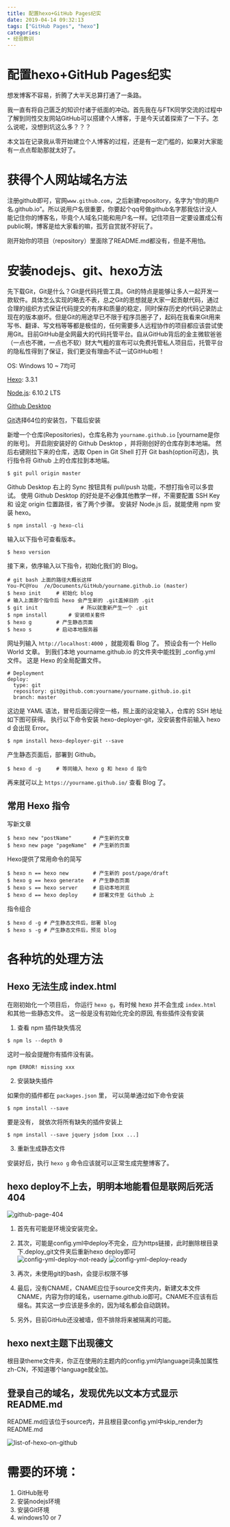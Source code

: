 ```yaml
---
title: 配置hexo+GitHub Pages纪实
date: 2019-04-14 09:32:13
tags: ["GitHub Pages", "hexo"]
categories:
- 经验教训
---
```


# 配置hexo+GitHub Pages纪实

想发博客不容易，折腾了大半天总算打通了一条路。

我一直有将自己匮乏的知识付诸于纸面的冲动。首先我在与FTK同学交流的过程中了解到同性交友网站GitHub可以搭建个人博客，于是今天试着探索了一下子。怎么说呢，没想到坑这么多？？？

本文旨在记录我从零开始建立个人博客的过程，还是有一定门槛的，如果对大家能有一点点帮助那就太好了。

# 获得个人网站域名方法

注册github即可，官网`www.github.com`，之后新建repository，名字为“你的用户名.github.io”。所以说用户名很重要，你要起个qq号做github名字那我估计没人能记住你的博客名，毕竟个人域名只能和用户名一样。记住项目一定要设置成公有public啊，博客是给大家看的嘛，孤芳自赏就不好玩了。

刚开始你的项目（repository）里面除了README.md都没有，但是不用怕。

# 安装nodejs、git、hexo方法

先下载Git，Git是什么？Git是代码托管工具。Git的特点是能够让多人一起开发一款软件。具体怎么实现的略去不表，总之Git的思想就是大家一起贡献代码，通过合理的组织方式保证代码提交的有序和质量的稳定，同时保存历史的代码记录防止现在的版本崩坏。但是Git的用途早已不限于程序员圈子了，起码在我看来Git用来写书、翻译、写文档等等都是极佳的，任何需要多人远程协作的项目都应该尝试使用Git。目前GitHub是全网最大的代码托管平台。自从GitHub背后的金主微软爸爸（一点也不微，一点也不软）财大气粗的宣布可以免费托管私人项目后，托管平台的隐私性得到了保证，我们更没有理由不试一试GitHub啦！

   OS: Windows 10 ~ 7均可

   [Hexo](https://hexo.io/zh-tw/): 3.3.1

   [Node.js](https://nodejs.org/en/): 6.10.2 LTS

   [Github Desktop](https://desktop.github.com/)

   [Git](https://git-scm.com/download/win)选择64位的安装包，下载后安装

   新增一个仓库(Repositories)，仓库名称为 ``yourname.github.io`` [yourname是你的账号]。
   开启刚安装好的 Github Desktop ，并将刚创好的仓库存到本地端。
   然后右键刚拉下来的仓库，选取 Open in Git Shell 打开 Git bash(option可选)，执行指令将 Github 上的仓库拉到本地端。

```
$ git pull origin master
```

Github Desktop 右上的 Sync 按钮具有 pull/push 功能，不想打指令可以多尝试。
使用 Github Desktop 的好处是不必像其他教学一样，不需要配置 SSH Key 和 设定 origin 位置路径，省了两个步骤。
安装好 Node.js 后，就能使用 npm 安装 hexo。

```
$ npm install -g hexo-cli
```
输入以下指令可查看版本。
```
$ hexo version
```
接下来，依序输入以下指令，初始化我们的 Blog。
```
# git bash 上面的路径大概长这样
You-PC@You  /e/Documents/GitHub/yourname.github.io (master)
$ hexo init		# 初始化 blog
# 输入上面那个指令后 hexo 会产生新的 .git盖掉旧的 .git
$ git init              # 所以就重新产生一个 .git
$ npm install		# 安装相关套件
$ hexo g		# 产生静态页面
$ hexo s		# 启动本地服务器
```
网址列输入 ``http://localhost:4000`` ，就能观看 Blog 了。
预设会有一个 Hello World 文章。
到我们本地 yourname.github.io 的文件夹中能找到 _config.yml 文件。
这是 Hexo 的全局配置文件。

```
# Deployment
deploy:
  type: git
  repository: git@github.com:yourname/yourname.github.io.git
  branch: master
```

这边是 YAML 语法，冒号后面记得空一格，照上面的设定输入，仓库的 SSH 地址如下图可获得。
执行以下命令安装 hexo-deployer-git，没安装套件前输入 hexo d 会出现 Error。
```
$ npm install hexo-deployer-git --save
```
产生静态页面后，部署到 Github。
```
$ hexo d -g     # 等同输入 hexo g 和 hexo d 指令
```
再来就可以上 ``https://yourname.github.io/`` 查看 Blog 了。


## 常用 Hexo 指令
写新文章
```
$ hexo new "postName" 		# 产生新的文章
$ hexo new page "pageName"	# 产生新的页面
```
Hexo提供了常用命令的简写
```
$ hexo n == hexo new   		# 产生新的 post/page/draft
$ hexo g == hexo generate  	# 产生静态页面
$ hexo s == hexo server		# 启动本地浏览
$ hexo d == hexo deploy		# 部署文件至 Github 上
```
指令组合
```
$ hexo d -g	# 产生静态文件后，部署 blog
$ hexo s -g	# 产生静态文件后，预览 blog
```
# 各种坑的处理方法

## Hexo 无法生成 index.html

在刚初始化一个项目后， 你运行 `hexo g`，有时候 hexo 并不会生成 `index.html` 和其他一些静态文件。 这一般是没有初始化完全的原因, 有些插件没有安装

1. 查看 npm 插件缺失情况

```
$ npm ls --depth 0
```

这时一般会提醒你有插件没有装。

```
npm ERROR! missing xxx
```

2. 安装缺失插件

如果你的插件都在 `packages.json` 里， 可以简单通过如下命令安装

```
$ npm install --save
```

要是没有， 就依次将所有缺失的插件安装上

```
$ npm install --save jquery jsdom [xxx ...]
```

3. 重新生成静态文件

安装好后，执行 `hexo g` 命令应该就可以正常生成完整博客了。

## hexo deploy不上去，明明本地能看但是联网后死活404


![github-page-404](github-page-404.png)

   1. 首先有可能是环境没安装完全。

   2. 其次，可能是config.yml中deploy不完全，应为https链接，此时删除根目录下.deploy_git文件夹后重新hexo deploy即可
![config-yml-deploy-not-ready](config-yml-deploy-not-ready.png)
![config-yml-deploy-ready](config-yml-deploy-ready.png)

   3. 再次，未使用git的bash，会提示权限不够

   4. 最后，没有CNAME，CNAME应位于source文件夹内，新建文本文件CNAME，内容为你的域名，username.github.io即可。CNAME不应该有后缀名。其实这一步应该是多余的，因为域名都会自动跳转。

   5. 另外，目前GitHub还没被墙，但不排除将来被隔离的可能。

   ## hexo next主题下出现德文

   根目录theme文件夹，你正在使用的主题内的config.yml内language词条加属性zh-CN，不知道哪个language就全加。

   ## 登录自己的域名，发现优先以文本方式显示README.md

   README.md应该位于source内，并且根目录config.yml中skip_render为README.md



![list-of-hexo-on-github](list-of-hexo-on-github.png)

# 需要的环境：

1. GitHub账号
2. 安装nodejs环境
3. 安装Git环境
4. windows10 or 7
